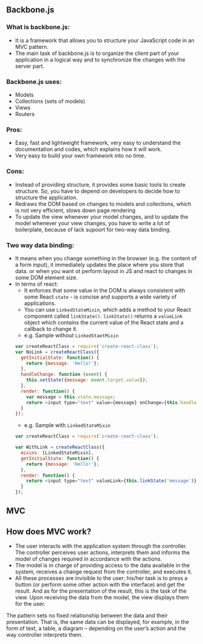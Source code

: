 ## Backbone.js

### What is backbone.js:

* It is a framework that allows you to structure your JavaScript code in an MVC pattern. 
* The main task of backbone.js is to organize the client part of your application in a logical way and to synchronize
  the changes with the server part.

### Backbone.js uses:

* Models
* Collections (sets of models)
* Views
* Routers

### Pros:

* Easy, fast and lightweight framework, very easy to understand the documentation and codes, which explains how it will work.
* Very easy to build your own framework into no time.

### Cons:

* Instead of providing structure, it provides some basic tools to create structure. So, you have to depend on developers to
  decide how to structure the application.
* Redraws the DOM based on changes to models and collections, which is not very efficient, slows down page rendering
* To update the view whenever your model changes, and to update the model whenever your view changes, you have to write a lot
  of boilerplate, because of lack supoort for two-way data binding.

### Two way data binding:
* It means when you change something in the browser (e.g. the content of a form input), it immediately updates the place where
you store that data. or when you want ot perform layout in JS and react to changes in some DOM element size.
* In terms of react:
  * It enforces that some value in the DOM is always consistent with some React `state` - is concise and supports a wide
    variety of applications.
  * You can use `LinkedStateMixin`, which adds a method to your React component called `linkState()`. `linkState()` returns
    a `valueLink` object which contains the current value of the React state and a callback to change it.
  * e.g. Sample without `LinkedStaetMixin`
  ```javascript
  var createReactClass = require('create-react-class');
  var NoLink = createReactClass({
    getInitialState: function() {
      return {message: 'Hello!'};
    },
    handleChange: function (event) {
      this.setState({message: event.target.value});
    },
    render: function() {
      var message = this.state.message;
      return <input type="text" value={message} onChange={this.handleChange} />;
    }
  });
  
  ```
  * e.g. Sample with `LinkedStateMixin`
  ```javascript
  var createReactClass = require('create-react-class');
  
  var WithLink = createReactClass({
    mixins: [LinkedStateMixin],
    getInitialState: function() {
      return {message: 'Hello!'};
    },
    render: function() {
      return <input type="text" valueLink={this.linkState('message')} />;
    }
  });
  ```

## MVC

## How does MVC work?
* The user interacts with the application system through the controller. 
  The controller perceives user actions, interprets them and informs the model of changes required in accordance with the actions.
* The model is in charge of providing access to the data available in the system, receives a change request from the controller, and executes it.
* All these processes are invisible to the user: his/her task is to press a button (or perform some other action with the interface) and get the result. 
  And as for the presentation of the result, this is the task of the view.
  Upon receiving the data from the model, the view displays them for the user.

The pattern sets no fixed relationship between the data and their presentation. That is, the same data can be displayed, 
for example, in the form of text, a table, a diagram – depending on the user’s action and the way controller interprets them.
